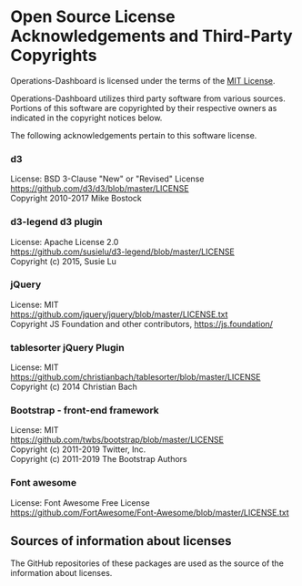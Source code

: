 # Open Source License Acknowledgements and Third-Party Copyrights

Operations-Dashboard is licensed under the terms of the [MIT License](./LICENSE).

Operations-Dashboard utilizes third party software from various sources. Portions of this software are copyrighted by their respective owners as indicated in the copyright notices below.

The following acknowledgements pertain to this software license.

### d3
License: BSD 3-Clause "New" or "Revised" License<br/> 
https://github.com/d3/d3/blob/master/LICENSE<br/> 
Copyright 2010-2017 Mike Bostock

### d3-legend d3 plugin
License: Apache License 2.0<br/> 
https://github.com/susielu/d3-legend/blob/master/LICENSE<br/> 
Copyright (c) 2015, Susie Lu

### jQuery
License: MIT<br/> 
https://github.com/jquery/jquery/blob/master/LICENSE.txt<br/> 
Copyright JS Foundation and other contributors, https://js.foundation/

### tablesorter jQuery Plugin
License: MIT<br/> 
https://github.com/christianbach/tablesorter/blob/master/LICENSE<br/> 
Copyright (c) 2014 Christian Bach

### Bootstrap - front-end framework
License: MIT<br/> 
https://github.com/twbs/bootstrap/blob/master/LICENSE<br/> 
Copyright (c) 2011-2019 Twitter, Inc.<br/> 
Copyright (c) 2011-2019 The Bootstrap Authors

### Font awesome
License: Font Awesome Free License<br/> 
https://github.com/FortAwesome/Font-Awesome/blob/master/LICENSE.txt

## Sources of information about licenses
The GitHub repositories of these packages are used as the source of the information about licenses.


